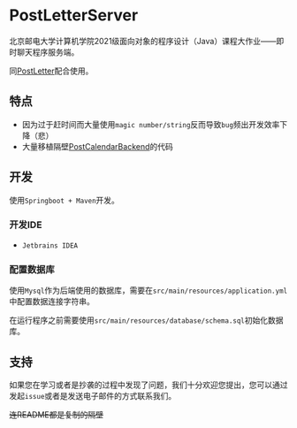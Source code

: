 # PostLetterServer

北京邮电大学计算机学院2021级面向对象的程序设计（Java）课程大作业——即时聊天程序服务端。

同[PostLetter](https://github.com/post-guard/PostLetter)配合使用。

## 特点

- 因为过于赶时间而大量使用`magic number/string`反而导致`bug`频出开发效率下降（悲）
- 大量移植隔壁[PostCalendarBackend](https://github.com/post-guard/PostCalendarBackend)的代码

## 开发

使用`Springboot + Maven`开发。

### 开发IDE

- `Jetbrains IDEA`

### 配置数据库

使用`Mysql`作为后端使用的数据库，需要在`src/main/resources/application.yml`中配置数据连接字符串。

在运行程序之前需要使用`src/main/resources/database/schema.sql`初始化数据库。

## 支持

如果您在学习或者是抄袭的过程中发现了问题，我们十分欢迎您提出，您可以通过发起`issue`或者是发送电子邮件的方式联系我们。

~~连README都是复制的隔壁~~